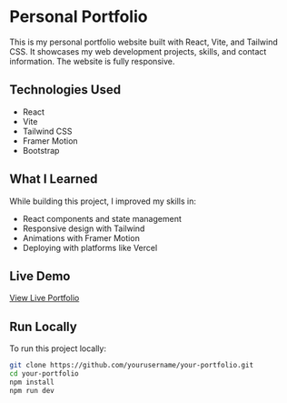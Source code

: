 # Personal Portfolio 

This is my personal portfolio website built with React, Vite, and Tailwind CSS. It showcases my web development projects, skills, and contact information. The website is fully responsive.

## Technologies Used

- React
- Vite
- Tailwind CSS
- Framer Motion
- Bootstrap

## What I Learned

While building this project, I improved my skills in:
- React components and state management
- Responsive design with Tailwind
- Animations with Framer Motion
- Deploying with platforms like Vercel

## Live Demo

 [View Live Portfolio](https://erjonhavolli.vercel.app/)

## Run Locally

To run this project locally:

```bash
git clone https://github.com/yourusername/your-portfolio.git
cd your-portfolio
npm install
npm run dev

